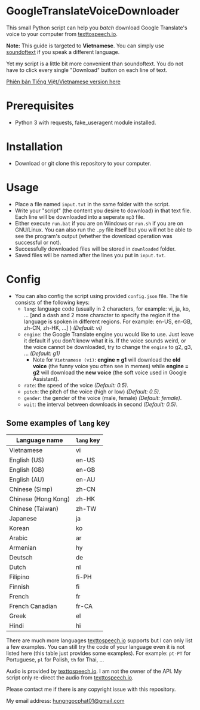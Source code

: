 # GoogleTranslateVoiceDownloader
This small Python script can help you *batch* download Google Translate's voice to your computer from [texttospeech.io](https://texttospeech.io).

**Note:** This guide is targeted to **Vietnamese**. You can simply use [soundoftext](https://soundoftext.com) if you speak a different language.

Yet my script is a little bit more convenient than soundoftext. You do not have to click every single "Download" button on each line of text.

[Phiên bản Tiếng Việt/Vietnamese version here](README.md)

# Prerequisites
* Python 3 with requests, fake_useragent module installed.

# Installation
* Download or git clone this repository to your computer.

# Usage
* Place a file named `input.txt` in the same folder with the script.
* Write your "script" (the content you desire to download) in that text file. Each line will be downloaded into a seperate `mp3` file.
* Either execute `run.bat` if you are on Windows or `run.sh` if you are on GNU/Linux. You can also run the `.py` file itself but you will not be able to see the program's output (whether the download operation was successful or not).
* Successfully downloaded files will be stored in `downloaded` folder.
* Saved files will be named after the lines you put in `input.txt`.

# Config
* You can also config the script using provided `config.json` file. The file consists of the following keys:
    * `lang`: language code (usually in 2 characters, for example: vi, ja, ko, ... [and a dash and 2 more character to specify the region if the language is spoken in different regions. For example: en-US, en-GB, zh-CN, zh-HK, ...] ) *(Default: vi)*
    * `engine`: the Google Translate engine you would like to use. Just leave it default if you don't know what it is. If the voice sounds weird, or the voice cannot be downloaded, try to change the `engine` to g2, g3, ... *(Default: g1)*
        * Note for `Vietnamese (vi)`: **engine = g1** will download the **old voice** (the funny voice you often see in memes) while **engine = g2** will download the **new voice** (the soft voice used in Google Assistant).
    * `rate`: the speed of the voice *(Default: 0.5)*.
    * `pitch`: the pitch of the voice (high or low) *(Default: 0.5)*.
    * `gender`: the gender of the voice (male, female) *(Default: female)*.
    * `wait`: the interval between downloads in second *(Default: 0.5)*.

## Some examples of `lang` key
| Language name       | `lang` key |
| ------------------- | ---------- |
| Vietnamese          | vi         |
| English (US)        | en-US      |
| English (GB)        | en-GB      |
| English (AU)        | en-AU      |
| Chinese (Simp)      | zh-CN      |
| Chinese (Hong Kong) | zh-HK      |
| Chinese (Taiwan)    | zh-TW      |
| Japanese            | ja         |
| Korean              | ko         |
| Arabic              | ar         |
| Armenian            | hy         |
| Deutsch             | de         |
| Dutch               | nl         |
| Filipino            | fi-PH      |
| Finnish             | fi         |
| French              | fr         |
| French Canadian     | fr-CA      |
| Greek               | el         |
| Hindi               | hi         |

There are much more languages [texttospeech.io](https://texttospeech.io) supports but I can only list a few examples. You can still try the code of your language even it is not listed here (this table just provides some examples). For example: `pt-PT` for Portuguese, `pl` for Polish, `th` for Thai, ...

Audio is provided by [texttospeech.io](https://texttospeech.io). I am not the owner of the API.
My script only re-direct the audio from [texttospeech.io](https://texttospeech.io).

Please contact me if there is any copyright issue with this repository.

My email address: hungngocphat01@gmail.com


